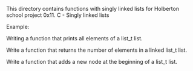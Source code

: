 This directory contains functions with singly linked lists for Holberton school project 0x11. C - Singly linked lists

Example:

Writing a function that prints all elements of a list_t list.

Write a function that returns the number of elements in a linked list_t list.

Write a function that adds a new node at the beginning of a list_t list.
